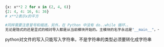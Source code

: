 

```python
{x: x**2 2 for x in (2, 4, 6)}
{2: 4, 4: 16, 6: 36}
# x**2表示x的平方

#同样需要注意冒号和缩进。另外，在 Python 中没有 do..while 循环、、
无论是隐式的还是显式的相对导入都是从当前模块开始的。主模块的名字永远是"__main__"，一个Python应用程序的主模块，应当总是使用绝对路径引用。
```

python对文件的写入只能写入字符串，不是字符串的类型必须要转化成字符串